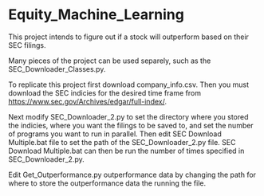 # Equity_Machine_Learning

This project intends to figure out if a stock will outperform based on their SEC filings.

Many pieces of the project can be used separely, such as the SEC_Downloader_Classes.py.

To replicate this project first download company_info.csv. Then you must download the SEC indicies
for the desired time frame from https://www.sec.gov/Archives/edgar/full-index/.

Next modify SEC_Downloader_2.py to set the directory where you stored the indicies, where you want the filings to be saved to,
and set the number of programs you want to run in parallel. Then edit SEC Download Multiple.bat file to set
the path of the SEC_Downloader_2.py file. SEC Download Multiple.bat can then be run the number of times specified in SEC_Downloader_2.py.

Edit Get_Outperformance.py outperformance data by changing the path for where to store the outperformance data the running the file.

